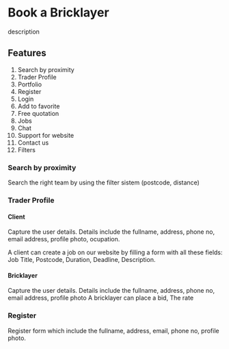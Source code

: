 # Book a Bricklayer

description

## Features

1. Search by proximity
1. Trader Profile
1. Portfolio
1. Register
1. Login
1. Add to favorite
1. Free quotation
1. Jobs
1. Chat
1. Support for website
1. Contact us
1. Filters

### Search by proximity

Search the right team by using the filter sistem (postcode, distance)

### Trader Profile

#### Client

Capture the user details. Details include the fullname, address, phone no, email address, profile photo, ocupation.

A client can create a job on our website by filling a form with all these fields: Job Title, Postcode, Duration, Deadline, Description.

#### Bricklayer

Capture the user details. Details include the fullname, address, phone no, email address, profile photo
A bricklayer can place a bid, The rate

### Register

Register form which include the fullname, address, email, phone no, profile photo.
